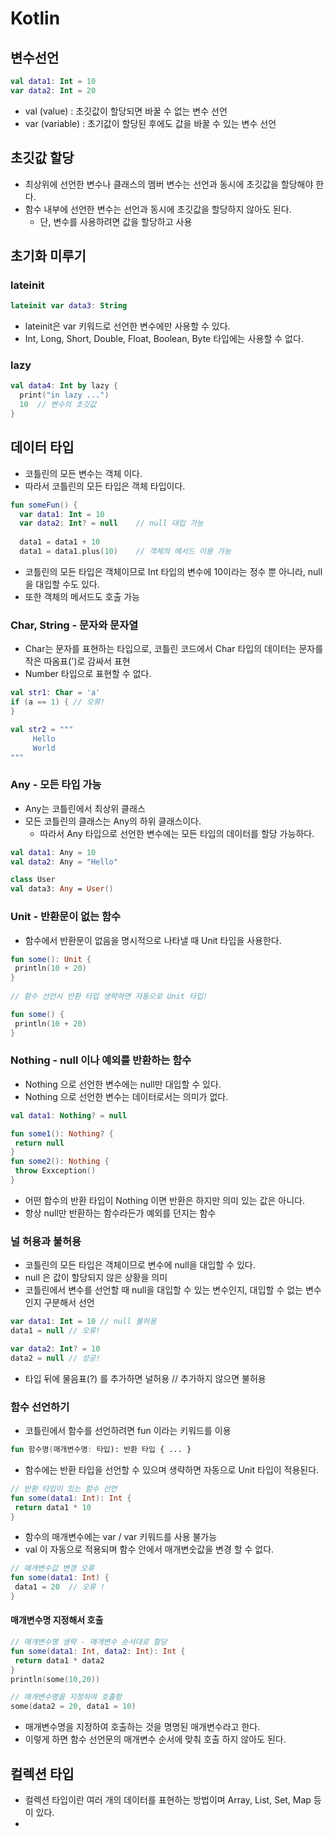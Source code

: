 # Kotlin

## 변수선언
```kotlin
val data1: Int = 10
var data2: Int = 20
```
* val (value) : 초깃값이 할당되면 바꿀 수 없는 변수 선언
* var (variable) : 초기값이 할당된 후에도 값을 바꿀 수 있는 변수 선언

## 초깃값 할당
* 최상위에 선언한 변수나 클래스의 멤버 변수는 선언과 동시에 초깃값을 할당해야 한다.
* 함수 내부에 선언한 변수는 선언과 동시에 초깃값을 할당하지 않아도 된다. 
  * 단, 변수를 사용하려면 값을 할당하고 사용

## 초기화 미루기
### lateinit
```kotlin
lateinit var data3: String
```
* lateinit은 var 키워드로 선언한 변수에만 사용할 수 있다.
* Int, Long, Short, Double, Float, Boolean, Byte 타입에는 사용할 수 없다.

### lazy
```kotlin
val data4: Int by lazy {
  print("in lazy ...")
  10  // 변수의 초깃값
}
```

## 데이터 타입
* 코틀린의 모든 변수는 객체 이다.
* 따라서 코틀린의 모든 타입은 객체 타입이다.
```Kotlin
fun someFun() {
  var data1: Int = 10
  var data2: Int? = null    // null 대입 가능
  
  data1 = data1 + 10
  data1 = data1.plus(10)    // 객체의 메서드 이용 가능
```
* 코틀린의 모든 타입은 객체이므로 Int 타입의 변수에 10이라는 정수 뿐 아니라, null을 대입할 수도 있다.
* 또한 객체의 메서드도 호출 가능

### Char, String - 문자와 문자열
* Char는 문자를 표현하는 타입으로, 코틀린 코드에서 Char 타입의 데이터는 문자를 작은 따옴표(')로 감싸서 표현
* Number 타입으로 표현할 수 없다.
```kotlin
val str1: Char = 'a'
if (a == 1) { // 오류!
}

val str2 = """
     Hello
     World
"""
```


### Any - 모든 타입 가능
* Any는 코틀린에서 최상위 클래스
* 모든 코틀린의 클래스는 Any의 하위 클래스이다.
  * 따라서 Any 타입으로 선언한 변수에는 모든 타입의 데이터를 할당 가능하다.
```kotlin
val data1: Any = 10
val data2: Any = "Hello"

class User
val data3: Any = User()
```

### Unit - 반환문이 없는 함수
* 함수에서 반환문이 없음을 명시적으로 나타낼 때 Unit 타입을 사용한다.
```kotlin
fun some(): Unit {
 println(10 + 20)
}
 
// 함수 선언시 반환 타입 생략하면 자동으로 Unit 타입!

fun some() {
 println(10 + 20)
}
```

### Nothing - null 이나 예외를 반환하는 함수
* Nothing 으로 선언한 변수에는 null만 대입할 수 있다.
* Nothing 으로 선언한 변수는 데이터로서는 의미가 없다.
```kotlin
val data1: Nothing? = null

fun some1(): Nothing? {
 return null
}
fun some2(): Nothing {
 throw Exxception()
}
```

* 어떤 함수의 반환 타입이 Nothing 이면 반환은 하지만 의미 있는 값은 아니다.
* 항상 null만 반환하는 함수라든가 예외를 던지는 함수


### 널 허용과 불허용
* 코틀린의 모든 타입은 객체이므로 변수에 null을 대입할 수 있다.
* null 은 값이 할당되지 않은 상황을 의미
* 코틀린에서 변수를 선언할 때 null을 대입할 수 있는 변수인지, 대입할 수 없는 변수인지 구분해서 선언
```kotlin
var data1: Int = 10 // null 불허용
data1 = null // 오류!

var data2: Int? = 10
data2 = null // 성공!
```
* 타입 뒤에 물음표(?) 를 추가하면 널허용 // 추가하지 않으면 불허용


### 함수 선언하기
* 코틀린에서 함수를 선언하려면 fun 이라는 키워드를 이용
```kotlin
fun 함수명(매개변수명: 타입): 반환 타입 { ... }
```

* 함수에는 반환 타입을 선언할 수 있으며 생략하면 자동으로 Unit 타입이 적용된다.
```kotlin
// 반환 타입이 있는 함수 선언
fun some(data1: Int): Int {
 return data1 * 10
}
```

* 함수의 매개변수에는 var / var 키워드를 사용 불가능
* val 이 자동으로 적용되며 함수 안에서 매개변숫값을 변경 할 수 없다.
```kotlin
// 매개변수값 변경 오류
fun some(data1: Int) {
 data1 = 20  // 오류 !
}
```

#### 매개변수명 지정해서 호출
```kotlin
// 매개변수명 생략 - 매개변수 순서대로 할당
fun some(data1: Int, data2: Int): Int {
 return data1 * data2
}
println(some(10,20))

// 매개변수명을 지정하여 호출함
some(data2 = 20, data1 = 10)
```
* 매개변수명을 지정하여 호출하는 것을 명명된 매개변수라고 한다.
* 이렇게 하면 함수 선언문의 매개변수 순서에 맞춰 호출 하지 않아도 된다.


## 컬렉션 타입
* 컬렉션 타입이란 여러 개의 데이터를 표현하는 방법이며 Array, List, Set, Map 등이 있다.
* 

